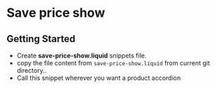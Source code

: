 # Save price show

## Getting Started


- Create **save-price-show.liquid** snippets file.
- copy the file content from `save-price-show.liquid` from current git directory..
- Call this snippet wherever you want a product accordion